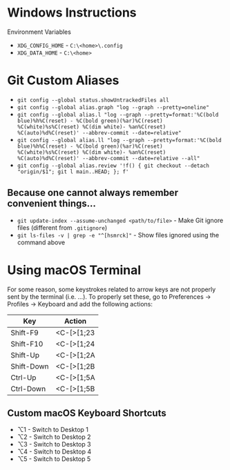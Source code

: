 # Windows Instructions

Environment Variables
* `XDG_CONFIG_HOME` - `C:\<home>\.config`
* `XDG_DATA_HOME` - `C:\<home>`


# Git Custom Aliases
* `git config --global status.showUntrackedFiles all`
* `git config --global alias.graph "log --graph --pretty=oneline"`
* `git config --global alias.l "log --graph --pretty=format:'%C(bold blue)%h%C(reset) - %C(bold green)(%ar)%C(reset) %C(white)%s%C(reset) %C(dim white)- %an%C(reset) %C(auto)%d%C(reset)' --abbrev-commit --date=relative"`
* `git config --global alias.ll "log --graph --pretty=format:'%C(bold blue)%h%C(reset) - %C(bold green)(%ar)%C(reset) %C(white)%s%C(reset) %C(dim white)- %an%C(reset) %C(auto)%d%C(reset)' --abbrev-commit --date=relative --all"`
* `git config --global alias.review '!f() { git checkout --detach "origin/$1"; git l main..HEAD; }; f'`

## Because one cannot always remember convenient things...
* `git update-index --assume-unchanged <path/to/file>` - Make Git ignore files (different from `.gitignore`)
* `git ls-files -v | grep -e "^[hsmrck]"` - Show files ignored using the command above

# Using macOS Terminal
For some reason, some keystrokes related to arrow keys are not properly sent by the terminal (i.e. <S-up>...). To properly set these, go to Preferences -> Profiles -> Keyboard and add the following actions:

| Key        | Action     |
|------------|------------|
| Shift-F9   | <C-[>[1;23 |
| Shift-F10  | <C-[>[1;24 |
| Shift-Up   | <C-[>[1;2A |
| Shift-Down | <C-[>[1;2B |
| Ctrl-Up    | <C-[>[1;5A |
| Ctrl-Down  | <C-[>[1;5B |

## Custom macOS Keyboard Shortcuts

* ⌥1 - Switch to Desktop 1
* ⌥2 - Switch to Desktop 2
* ⌥3 - Switch to Desktop 3
* ⌥4 - Switch to Desktop 4
* ⌥5 - Switch to Desktop 5
